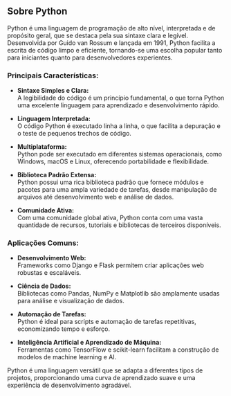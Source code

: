## Sobre Python
Python é uma linguagem de programação de alto nível, interpretada e de propósito geral, que se destaca pela sua sintaxe clara e legível. Desenvolvida por Guido van Rossum e lançada em 1991, Python facilita a escrita de código limpo e eficiente, tornando-se uma escolha popular tanto para iniciantes quanto para desenvolvedores experientes.

### Principais Características:
- **Sintaxe Simples e Clara:**  <br>
  A legibilidade do código é um princípio fundamental, o que torna Python uma excelente linguagem para aprendizado e desenvolvimento rápido.

- **Linguagem Interpretada:** <br>
  O código Python é executado linha a linha, o que facilita a depuração e o teste de pequenos trechos de código.

- **Multiplataforma:** <br>
  Python pode ser executado em diferentes sistemas operacionais, como Windows, macOS e Linux, oferecendo portabilidade e flexibilidade.

- **Biblioteca Padrão Extensa:** <br>
  Python possui uma rica biblioteca padrão que fornece módulos e pacotes para uma ampla variedade de tarefas, desde manipulação de arquivos até desenvolvimento web e análise de dados.

- **Comunidade Ativa:** <br>
  Com uma comunidade global ativa, Python conta com uma vasta quantidade de recursos, tutoriais e bibliotecas de terceiros disponíveis.

### Aplicações Comuns:
- **Desenvolvimento Web:** <br>
  Frameworks como Django e Flask permitem criar aplicações web robustas e escaláveis.

- **Ciência de Dados:** <br>
  Bibliotecas como Pandas, NumPy e Matplotlib são amplamente usadas para análise e visualização de dados.

- **Automação de Tarefas:** <br>
  Python é ideal para scripts e automação de tarefas repetitivas, economizando tempo e esforço.

- **Inteligência Artificial e Aprendizado de Máquina:** <br>
  Ferramentas como TensorFlow e scikit-learn facilitam a construção de modelos de machine learning e AI.

Python é uma linguagem versátil que se adapta a diferentes tipos de projetos, proporcionando uma curva de aprendizado suave e uma experiência de desenvolvimento agradável.
